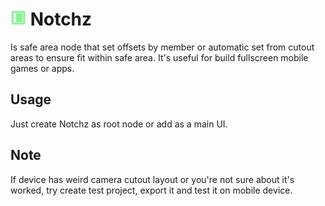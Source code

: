 # <img src="https://github.com/lunsokhasovan/Notchz/blob/main/addons/Notchz/Notchz.svg" alt="Repository Icon" style="width:25px;height:25px;"> Notchz

Is safe area node that set offsets by member or automatic set from cutout areas to ensure fit within safe area. 
It's useful for build fullscreen mobile games or apps.

## Usage

Just create Notchz as root node or add as a main UI.

## Note

If device has weird camera cutout layout or you're not sure about it's worked, try create test project, export it and test it on mobile device.
